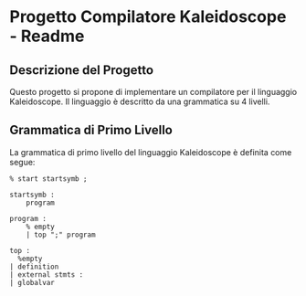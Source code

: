 # Progetto Compilatore Kaleidoscope - Readme

## Descrizione del Progetto

Questo progetto si propone di implementare un compilatore per il linguaggio Kaleidoscope. Il linguaggio è descritto da una grammatica su 4 livelli.

## Grammatica di Primo Livello

La grammatica di primo livello del linguaggio Kaleidoscope è definita come segue:

```bnf
% start startsymb ;

startsymb :
    program

program :
    % empty
    | top ";" program

top : 
  %empty 
| definition
| external stmts :
| globalvar

```

